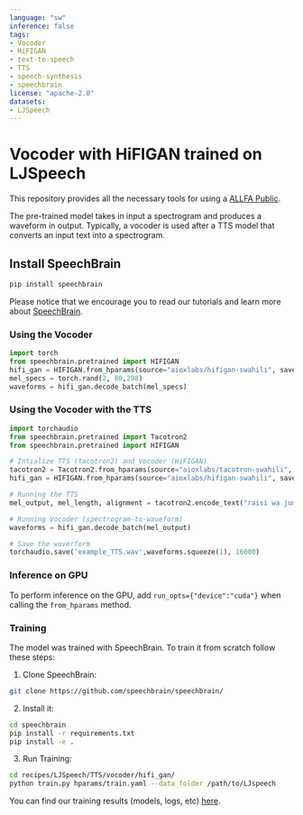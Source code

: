 ```yaml
---
language: "sw"
inference: false
tags:
- Vocoder
- HiFIGAN
- text-to-speech
- TTS
- speech-synthesis
- speechbrain
license: "apache-2.0"
datasets:
- LJSpeech
---
```


# Vocoder with HiFIGAN trained on LJSpeech

This repository provides all the necessary tools for using a [ALLFA Public](https://github.com/getalp/ALFFA_PUBLIC/tree/master/ASR/SWAHILI). 

The pre-trained model takes in input a spectrogram and produces a waveform in output. Typically, a vocoder is used after a TTS model that converts an input text into a spectrogram.


## Install SpeechBrain

```bash
pip install speechbrain
```


Please notice that we encourage you to read our tutorials and learn more about
[SpeechBrain](https://speechbrain.github.io).

### Using the Vocoder

```python
import torch
from speechbrain.pretrained import HIFIGAN
hifi_gan = HIFIGAN.from_hparams(source="aioxlabs/hifigan-swahili", savedir="tmpdir")
mel_specs = torch.rand(2, 80,298)
waveforms = hifi_gan.decode_batch(mel_specs)
```
### Using the Vocoder with the TTS
```python
import torchaudio
from speechbrain.pretrained import Tacotron2
from speechbrain.pretrained import HIFIGAN

# Intialize TTS (tacotron2) and Vocoder (HiFIGAN)
tacotron2 = Tacotron2.from_hparams(source="aioxlabs/tacotron-swahili", savedir="tmpdir_tts")
hifi_gan = HIFIGAN.from_hparams(source="aioxlabs/hifigan-swahili", savedir="tmpdir_vocoder")

# Running the TTS
mel_output, mel_length, alignment = tacotron2.encode_text("raisi wa jumhuri ya tanzania")

# Running Vocoder (spectrogram-to-waveform)
waveforms = hifi_gan.decode_batch(mel_output)

# Save the waverform
torchaudio.save('example_TTS.wav',waveforms.squeeze(1), 16000)
```

### Inference on GPU
To perform inference on the GPU, add  `run_opts={"device":"cuda"}`  when calling the `from_hparams` method.

### Training
The model was trained with SpeechBrain.
To train it from scratch follow these steps:
1. Clone SpeechBrain:
```bash
git clone https://github.com/speechbrain/speechbrain/
```
2. Install it:
```bash
cd speechbrain
pip install -r requirements.txt
pip install -e .
```
3. Run Training:
```bash
cd recipes/LJSpeech/TTS/vocoder/hifi_gan/
python train.py hparams/train.yaml --data_folder /path/to/LJspeech
```
You can find our training results (models, logs, etc) [here](https://drive.google.com/drive/folders/19sLwV7nAsnUuLkoTu5vafURA9Fo2WZgG?usp=sharing).
